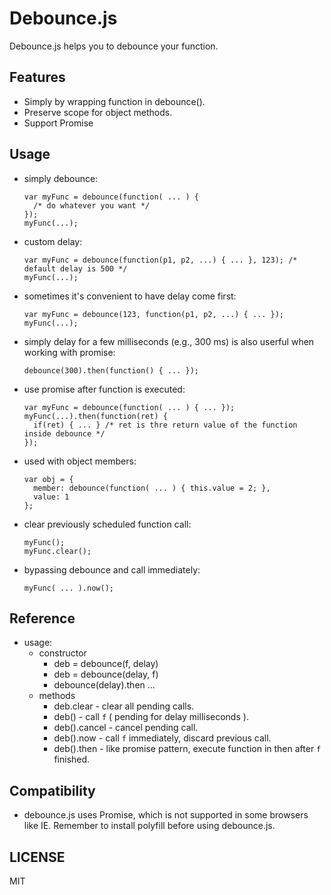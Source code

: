 # Debounce.js

Debounce.js helps you to debounce your function.

## Features

 * Simply by wrapping function in debounce().
 * Preserve scope for object methods.
 * Support Promise

## Usage

 * simply debounce:

    ````
    var myFunc = debounce(function( ... ) {
      /* do whatever you want */
    }); 
    myFunc(...);
    ````


 * custom delay: 

    ````
    var myFunc = debounce(function(p1, p2, ...) { ... }, 123); /* default delay is 500 */
    myFunc(...);
    ````

 * sometimes it's convenient to have delay come first:
    ````
    var myFunc = debounce(123, function(p1, p2, ...) { ... });
    myFunc(...);
    ````

 * simply delay for a few milliseconds (e.g., 300 ms) is also userful when working with promise:
   ```
   debounce(300).then(function() { ... });
   ```

 * use promise after function is executed:

    ````
    var myFunc = debounce(function( ... ) { ... }); 
    myFunc(...).then(function(ret) {
      if(ret) { ... } /* ret is thre return value of the function inside debounce */
    });
    ````

 * used with object members:

    ````
    var obj = {
      member: debounce(function( ... ) { this.value = 2; },
      value: 1
    };
    ````

 * clear previously scheduled function call:

   ````
   myFunc();
   myFunc.clear();
   ````

 * bypassing debounce and call immediately:
   ```
   myFunc( ... ).now();
   ```


## Reference

 - usage: 
   - constructor
     - deb = debounce(f, delay)
     - deb = debounce(delay, f) 
     - debounce(delay).then ...
   - methods
     - deb.clear - clear all pending calls.
     - deb() - call `f` ( pending for delay milliseconds ).
     - deb().cancel - cancel pending call.
     - deb().now - call `f` immediately, discard previous call.
     - deb().then - like promise pattern, execute function in then after `f` finished.


## Compatibility

 * debounce.js uses Promise, which is not supported in some browsers like IE. Remember to install polyfill before using debounce.js.


## LICENSE

MIT
